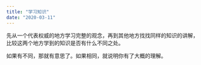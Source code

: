 ```yaml
---
title: "学习知识"
date: "2020-03-11"
---
```


先从一个代表权威的地方学习完整的观念，再到其他地方找找同样的知识的讲解，比较这两个地方学到的知识是否有什么不同之处。

如果有不同，那就有意思了。如果相同，就说明你有了大概的理解。
